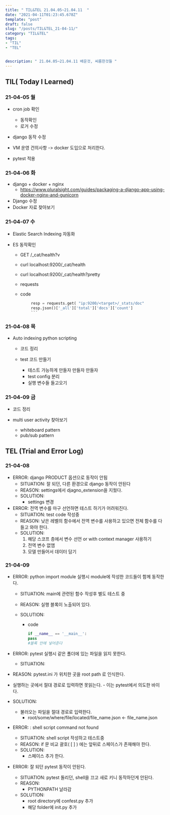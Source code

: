 ```yaml
---
title: " TIL&TEL 21.04.05~21.04.11  "
date: "2021-04-11T01:23:45.678Z"
template: "post"
draft: false
slug: "/posts/TIL&TEL_21-04-11/"
category: "TIL&TEL"
tags:
- "TIL"
- "TEL"


description: " 21.04.05~21.04.11 배운것, 씨름한것들 "
---
```


## TIL( Today I Learned)

### 21-04-05 월

-   cron job 확인

    -   동작확인
    -   로거 수정 

-   django 동작 수정

-   VM 운영 건의사항 -> docker 도입으로 처리한다.

-   pytest 적용


### 21-04-06 화

-   django + docker + nginx
    -   https://www.pluralsight.com/guides/packaging-a-django-app-using-docker-nginx-and-gunicorn
-   Django 수정
-   Docker 자료 찾아보기

### 21-04-07 수

-   Elastic Search Indexing 자동화

-   ES 동작확인

    -   GET /_cat/health?v

    -   curl localhost:9200/_cat/health

    -   curl localhost:9200/_cat/health?pretty

    -   requests

      -   code
    ``` python
            resp = requests.get( "ip:9200/<target>/_stats/doc"
            resp.json()['_all']['total']['docs']['count']
            ```

### 21-04-08 목

-   Auto indexing python scripting

    -   코드 정리 

    -   test 코드 만들기

        -   테스트 가능하게 만들자 만들자 만들자
        -   test config 분리 
        -   실행 변수들 들고오기 

### 21-04-09 금

-   코드 정리

-   multi user activity 찾아보기

    -   whiteboard pattern
    -   pub/sub pattern


## TEL (Trial and Error Log)

### 21-04-08

-   ERROR: django PRODUCT 옵션으로 동작이 안됨
    -   SITUATION: 잘 되던, 다른 환경으로 django 동작이 안된다
    -   REASON: settings에서 djagno_extension을 지웠다.
    -   SOLUTION:
        -   settings 변경
-   ERROR: 전역 변수를 마구 선언하면 테스트 하기가 어려워진다.
    -   SITUATION: test code 작성중
    -   REASON: 낮은 레벨의 함수에서 전역 변수를 사용하고 있으면 전체 함수를 다들고 와야 한다.
    -   SOLUTION:
        1.  해당 스코프 층에서 변수 선언 or with context manager 사용하기
        2.  전역 변수 없앰
        3.  모델 만들어서 데이터 담기

### 21-04-09

-   ERROR: python import module 실행시 module에 작성한 코드들이 함께 동작한다.

    -   SITUATION: main에 관련된 함수 작성후 별도 테스트 중

    -   REASON: 실행 블록이 노출되어 있다. 

    -   SOLUTION:

        -   code
            ```python
            if __name__ == '__main__':
            pass
            #블록 안에 넣어준다
            ```

-   ERROR: pytest 실행시 같은 폴더에 있는 파일을 읽지 못한다.

    -   SITUATION:
-   REASON: pytest.ini 가 위치한 곳을 root path 로 인식한다.
    
  -   실행하는 곳에서 절대 경로로 입력하면 못읽는다.
    -   이는 pytest에서 의도한 바이다.
-   SOLUTION:
    -   불러오는 파일을 절대 경로로 입력한다.
        -   root/some/where/file/located/file_name.json <-  file_name.json 

-   ERROR: : shell script command not found

    -   SITUATION: shell script 작성하고 테스트중
    -   REASON: if 문 비교 괄호( [ ] ) 에는 앞뒤로 스페이스가 존재해야 한다.
    -   SOLUTION:
        -   스페이스 추가 한다.

-   ERROR: 잘 되던 pytest 동작이 안된다.

    -   SITUATION: pytest 돌리던, shell을 끄고 새로 키니 동작하던게 안된다.
    -   REASON:
        -   PYTHONPATH 날라감
    -   SOLUTION:
        -   root directory에 confest.py 추가
        -   해당 folder에 init.py 추가